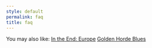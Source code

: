 ```yaml
---
style: default
permalink: faq
title: faq
---
```

You may also like:
[In the End: Europe](http://scp-wiki.net/intheendfinally)
[Golden Horde Blues](http://scp-wiki.net/golden-horde-blues)